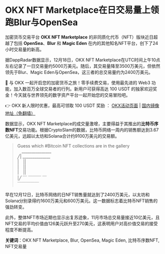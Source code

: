 # OKX NFT Marketplace在日交易量上领跑Blur与OpenSea

加密货币交易平台 **OKX NFT Marketplace** 的非同质化代币（NFT）版块近日超越了包括 **OpenSea**、**Blur** 和 **Magic Eden** 在内的其他知名NFT平台，创下了24小时交易量的新高。

据DappRadar数据显示，12月18日，OKX NFT Marketplace在UTC时间上午10点左右记录了一日交易量约5000万美元。随后，其交易量降至3500万美元，但依然领先于Blur、Magic Eden与OpenSea，这三者的总交易量约为2400万美元。

🚀 与 OKX 一起开启您的加密货币之旅！零手续费交易，使用最先进的 Web3 功能，加入数百万全球交易者的行列。新用户可获得高达 100 USDT 的独家欢迎奖金！今天就与世界领先的数字资产平台一起开始您的交易冒险吧。

👉 OKX 新人限时优惠，最高可领取 100 USDT 奖励 ： [OKX活动页面](https://bit.ly/OKXe) | [国内镜像地址（免翻墙）](https://bit.ly/okX)

数据显示，OKX NFT Marketplace的成交量激增，主要得益于其推出的**比特币序数NFT**交易功能。根据CryptoSlam的数据，比特币网络一周内的销售额达到3.67亿美元，远超以太坊和Solana合计约9100万美元的交易额。

> Guess which #Bitcoin NFT collections are in the gallery  
>  _______________  
> ╱| ______________  
> | ||   
> | |️|   
> | |‍|   
> |╱ ￣ ￣￣￣ ￣  
> ￣￣￣￣￣

早在12月12日，比特币网络的日NFT销售量就达到了2400万美元，以太坊和Solana分别录得约1600万美元和600万美元。这一数据标志着比特币NFT销售的强劲转变。

此外，整体NFT市场近期也显示出复苏迹象，11月市场总交易量接近10亿美元，且NFT交易的平均价值由126美元跃升至270美元，这表明用户对高价值交易的接受程度不断提高。

**关键词**：OKX NFT Marketplace, Blur, OpenSea, Magic Eden, 比特币序数NFT, NFT交易量